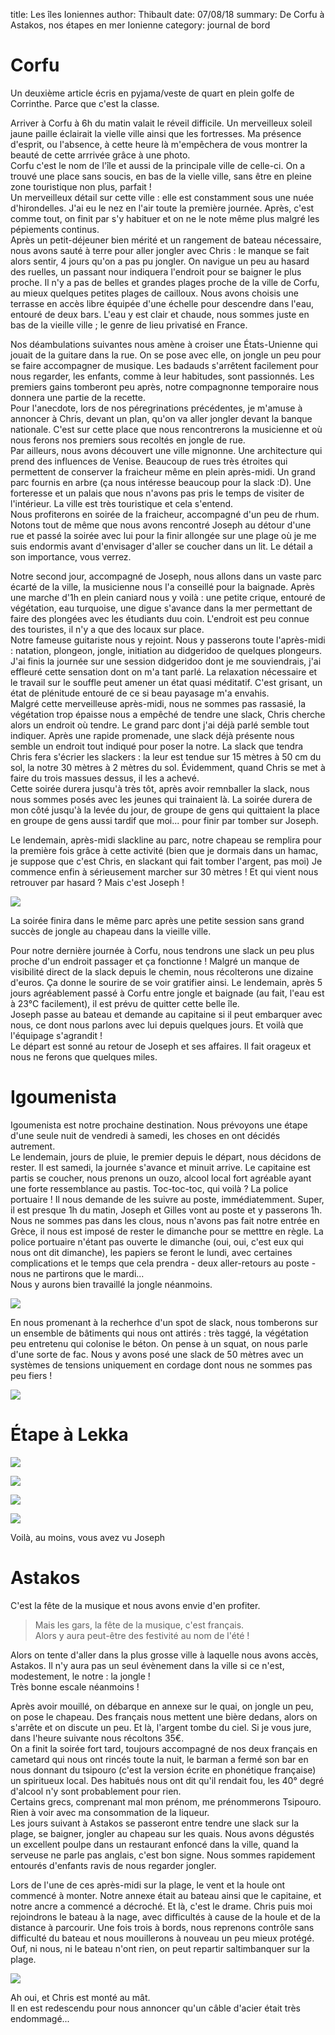 title: Les îles Ioniennes
author: Thibault
date: 07/08/18
summary: De Corfu à Astakos, nos étapes en mer Ionienne
category: journal de bord

Corfu
===

Un deuxième article écris en pyjama/veste de quart en plein golfe de Corrinthe. Parce que c'est la classe.  

Arriver à Corfu à 6h du matin valait le réveil difficile. Un merveilleux soleil jaune paille éclairait la vielle ville ainsi que les fortresses. Ma présence d'esprit, ou l'absence, à cette heure là m'empêchera de vous montrer la beauté de cette arrrivée grâce à une photo.  
Corfu c'est le nom de l'île et aussi de la principale ville de celle-ci. On a trouvé une place sans soucis, en bas de la vielle ville, sans être en pleine zone touristique non plus, parfait !  
Un merveilleux détail sur cette ville : elle est constamment sous une nuée d'hirondelles. J'ai eu le nez en l'air toute la première journée. Après, c'est comme tout, on finit par s'y habituer et on ne le note même plus malgré les pépiements continus.  
Après un petit-déjeuner bien mérité et un rangement de bateau nécessaire, nous avons sauté à terre pour aller jongler avec Chris : le manque se fait alors sentir, 4 jours qu'on a pas pu jongler. On navigue un peu au hasard des ruelles, un passant nour indiquera l'endroit pour se baigner le plus proche. Il n'y a pas de belles et grandes plages proche de la ville de Corfu, au mieux quelques petites plages de cailloux. Nous avons choisis une terrasse en accès libre équipée d'une échelle pour descendre dans l'eau, entouré de deux bars. L'eau y est clair et chaude, nous sommes juste en bas de la vieille ville ; le genre de lieu privatisé en France.   

Nos déambulations suivantes nous amène à croiser une États-Unienne qui jouait de la guitare dans la rue. On se pose avec elle, on jongle un peu pour se faire accompagner de musique. Les badauds s'arrêtent facilement pour nous regarder, les enfants, comme à leur habitudes, sont passionnés. Les premiers gains tomberont peu après, notre compagnonne temporaire nous donnera une partie de la recette.  
Pour l'anecdote, lors de nos péregrinations précédentes, je m'amuse à annoncer à Chris, devant un plan, qu'on va aller jongler devant la banque nationale. C'est sur cette place que nous rencontrerons la musicienne et où nous ferons nos premiers sous recoltés en jongle de rue.  
Par ailleurs, nous avons découvert une ville mignonne. Une architecture qui prend des influences de Venise. Beaucoup de rues très étroites qui permettent de conserver la fraicheur même en plein après-midi. Un grand parc fournis en arbre (ça nous intéresse beaucoup pour la slack :D). Une forteresse et un palais que nous n'avons pas pris le temps de visiter de l'intérieur. La ville est très touristique et cela s'entend.  
Nous profiterons en soirée de la fraicheur, accompagné d'un peu de rhum. Notons tout de même que nous avons rencontré Joseph au détour d'une rue et passé la soirée avec lui pour la finir allongée sur une plage où je me suis endormis avant d'envisager d'aller se coucher dans un lit. Le détail a son importance, vous verrez. 

Notre second jour, accompagné de Joseph, nous allons dans un vaste parc écarté de la ville, la musicienne nous l'a conseillé pour la baignade. Après une marche d'1h en plein caniard nous y voilà : une petite crique, entouré de végétation, eau turquoise, une digue s'avance dans la mer permettant de faire des plongées avec les étudiants duu coin. L'endroit est peu connue des touristes, il n'y a que des locaux sur place.  
Notre fameuse guitariste nous y rejoint. Nous y passerons toute l'après-midi : natation, plongeon, jongle, initiation au didgeridoo de quelques plongeurs. J'ai finis la journée sur une session didgeridoo dont je me souviendrais, j'ai effleuré cette sensation dont on m'a tant parlé. La relaxation nécessaire et le travail sur le souffle peut amener un état quasi méditatif. C'est grisant, un état de plénitude entouré de ce si beau payasage m'a envahis.  
Malgré cette merveilleuse après-midi, nous ne sommes pas rassasié, la végétation trop épaisse nous a empêché de tendre une slack, Chris cherche alors un endroit où tendre. Le grand parc dont j'ai déjà parlé semble tout indiquer. Après une rapide promenade, une slack déjà présente nous semble un endroit tout indiqué pour poser la notre. La slack que tendra Chris fera s'écrier les slackers : la leur est tendue sur 15 mètres à 50 cm du sol, la notre 30 mètres à 2 mètres du sol. Évidemment, quand Chris se met à faire du trois massues dessus, il les a achevé.  
Cette soirée durera jusqu'à très tôt, après avoir remnballer la slack, nous nous sommes posés avec les jeunes qui trainaient là. La soirée durera de mon côté jusqu'à la levée du jour, de groupe de gens qui quittaient la place en groupe de gens aussi tardif que moi... pour finir par tomber sur Joseph.  

Le lendemain, après-midi slackline au parc, notre chapeau se remplira pour la première fois grâce à cette activité (bien que je dormais dans un hamac, je suppose que c'est Chris, en slackant qui fait tomber l'argent, pas moi) Je commence enfin à sérieusement marcher sur 30 mètres ! Et qui vient nous retrouver par hasard ? Mais c'est Joseph !    
   
![]({photo}/2018_borderline/2018_06_borderline/blog_article/corfu_spot_first_slack.jpg)  

La soirée finira dans le même parc après une petite session sans grand succès de jongle au chapeau dans la vieille ville.

Pour notre dernière journée à Corfu, nous tendrons une slack un peu plus proche d'un endroit passager et ça fonctionne ! Malgré un manque de visibilité direct de la slack depuis le chemin, nous récolterons une dizaine d'euros. Ça donne le sourire de se voir gratifier ainsi.
Le lendemain, après 5 jours agréablement passé à Corfu entre jongle et baignade (au fait, l'eau est à 23°C facilement), il est prévu de quitter cette belle île.  
Joseph passe au bateau et demande au capitaine si il peut embarquer avec nous, ce dont nous parlons avec lui depuis quelques jours. Et voilà que l'équipage s'agrandit !  
Le départ est sonné au retour de Joseph et ses affaires. Il fait orageux et nous ne ferons que quelques miles.  

Igoumenista
======

Igoumenista est notre prochaine destination. Nous prévoyons une étape d'une seule nuit de vendredi à samedi, les choses en ont décidés autrement.  
Le lendemain, jours de pluie, le premier depuis le départ, nous décidons de rester. Il est samedi, la journée s'avance et minuit arrive. Le capitaine est partis se coucher, nous prenons un ouzo, alcool local fort agréable ayant une forte ressemblance au pastis. Toc-toc-toc, qui voilà ? La police portuaire ! Il nous demande de les suivre au poste, immédiatemment. Super, il est presque 1h du matin, Joseph et Gilles vont au poste et y passerons 1h. Nous ne sommes pas dans les clous, nous n'avons pas fait notre entrée en Grèce, il nous est imposé de rester le dimanche pour se metttre en règle. La police portuaire n'étant pas ouverte le dimanche (oui, oui, c'est eux qui nous ont dit dimanche), les papiers se feront le lundi, avec certaines complications et le temps que cela prendra - deux aller-retours au poste - nous ne partirons que le mardi...   
Nous y aurons bien travaillé la jongle néanmoins.

![]({photo}/2018_borderline/2018_06_borderline/blog_article/coucher_soleil_jongle.jpg)  

En nous promenant à la recherhce d'un spot de slack, nous tomberons sur un ensemble de bâtiments qui nous ont attirés : très taggé, la végétation peu entretenu qui colonise le béton. On pense à un squat, on nous parle d'une sorte de fac. Nous y avons posé une slack de 50 mètres avec un systèmes de tensions uniquement en cordage dont nous ne sommes pas peu fiers !  
  
![]({photo}/2018_borderline/2018_06_borderline/blog_article/igoumenista_slack.jpg)  



Étape à Lekka
==========

  
![]({photo}2018_borderline/2018_06_borderline/blog_article/lekka_inte.jpg)
  
![]({photo}2018_borderline/2018_06_borderline/blog_article/lekka_exte.jpg)
  
![]({photo}2018_borderline/2018_06_borderline/blog_article/lekka_top.jpg)
  
![]({photo}2018_borderline/2018_06_borderline/blog_article/lekka_passing_top.jpg)

Voilà, au moins, vous avez vu Joseph
  

Astakos
=====

C'est la fête de la musique et nous avons envie d'en profiter.

> Mais les gars, la fête de la musique, c'est français.  
> Alors y aura peut-être des festivité au nom de l'été !

Alors on tente d'aller dans la plus grosse ville à laquelle nous avons accès, Astakos.
Il n'y aura pas un seul évènement dans la ville si ce n'est, modestement, le notre : la jongle !  
Très bonne escale néanmoins !

Après avoir mouillé, on débarque en annexe sur le quai, on jongle un peu, on pose le chapeau. Des français nous mettent une bière dedans, alors on s'arrête et on discute un peu. Et là, l'argent tombe du ciel. Si je vous jure, dans l'heure suivante nous récoltons 35€.  
On a finit la soirée fort tard, toujours accompagné de nos deux français en cametard qui nous ont rincés toute la nuit, le barman a fermé son bar en nous donnant du tsipouro (c'est la version écrite en phonétique française) un spiritueux local. Des habitués nous ont dit qu'il rendait fou, les 40° degré d'alcool n'y sont probablement pour rien.  
Certains grecs, comprenant mal mon prénom, me prénommerons Tsipouro. Rien à voir avec ma consommation de la liqueur.  
Les jours suivant à Astakos se passeront entre tendre une slack sur la plage, se baigner, jongler au chapeau sur les quais. Nous avons dégustés un excellent poulpe dans un restaurant enfoncé dans la ville, quand la serveuse ne parle pas anglais, c'est bon signe. Nous sommes rapidement entourés d'enfants ravis de nous regarder jongler.  

Lors de l'une de ces après-midi sur la plage, le vent et la houle ont commencé à monter. Notre annexe était au bateau ainsi que le capitaine, et notre ancre a commencé a décroché. Et là, c'est le drame. Chris puis moi rejoindrons le bateau à la nage, avec difficultés à cause de la houle et de la distance à parcourir. Une fois trois à bords, nous reprenons contrôle sans difficulté du bateau et nous mouillerons à nouveau un peu mieux protégé. Ouf, ni nous, ni le bateau n'ont rien, on peut repartir saltimbanquer sur la plage.


![]({photo}2018_borderline/2018_06_borderline/blog_article/astakos_chris_mat.jpg)  

Ah oui, et Chris est monté au mât.  
Il en est redescendu pour nous annoncer qu'un câble d'acier était très endommagé...  
  
